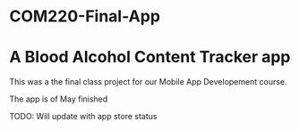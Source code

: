 # COM220-Final-App
# A Blood Alcohol Content Tracker app

This was a the final class project for our Mobile App Developement course.

The app is of May finished

TODO: Will update with app store status
